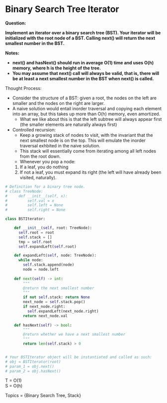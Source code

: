 # Binary Search Tree Iterator

<b>Question:</b>

<b>Implement an iterator over a binary search tree (BST). Your iterator will be initialized with the root node of a BST. Calling next() will return the next smallest number in the BST.</b>

<b>Notes:</b>
* <b>next() and hasNext() should run in average O(1) time and uses O(h) memory, where h is the height of the tree.</b>
* <b>You may assume that next() call will always be valid, that is, there will be at least a next smallest number in the BST when next() is called.</b>

Thought Process:
* Consider the structure of a BST: given a root, the nodes on the left are smaller and the nodes on the right are larger.
* A naive solution would entail inorder traversal and copying each element into an array, but this takes up more than O(h) memory, even amortized.
  * What we like about this is that the left subtree will always appear first (the smaller elements are naturally always first)
* Controlled recursion: 
  * Keep a growing stack of nodes to visit, with the invariant that the next smallest node is on the top. This will emulate the inorder traversal exhbited in the naive solution. 
  * This stack will essentially come from iterating among all left nodes from the root down.
  * Whenever you pop a node:
   1. If a leaf, you do nothing
   2. If not a leaf, you must expand its right (the left will have already been visited, naturally).
  
  
```python
# Definition for a binary tree node.
# class TreeNode:
#     def __init__(self, x):
#         self.val = x
#         self.left = None
#         self.right = None

class BSTIterator:

    def __init__(self, root: TreeNode):
      self.root = root
      self.stack = []
      tmp = self.root
      self.expandLeft(self.root)

    def expandLeft(self, node: TreeNode):
      while node:
        self.stack.append(node) 
        node = node.left
        
    def next(self) -> int:
        """
        @return the next smallest number
        """
        if not self.stack: return None
        next_node = self.stack.pop()
        if next_node.right:
          self.expandLeft(next_node.right)
        return next_node.val
          
    def hasNext(self) -> bool:
        """
        @return whether we have a next smallest number
        """
        return len(self.stack) > 0


# Your BSTIterator object will be instantiated and called as such:
# obj = BSTIterator(root)
# param_1 = obj.next()
# param_2 = obj.hasNext()
```

T = O(1)  
S = O(h)  

Topics = {Binary Search Tree, Stack}
